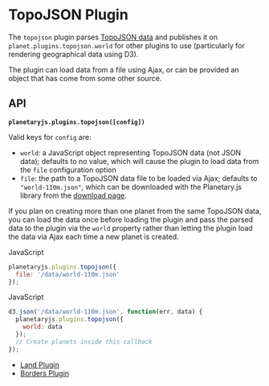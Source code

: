 TopoJSON Plugin
===============

The `topojson` plugin parses [TopoJSON data](https://github.com/mbostock/topojson) and publishes it on `planet.plugins.topojson.world` for other plugins to use (particularly for rendering geographical data using D3).

The plugin can load data from a file using Ajax, or can be provided an object that has come from some other source.

API
---

**`planetaryjs.plugins.topojson([config])`**

Valid keys for `config` are:

* `world`: a JavaScript object representing TopoJSON data (not JSON data); defaults to no value, which will cause the plugin to load data from the `file` configuration option
* `file`: the path to a TopoJSON data file to be loaded via Ajax; defaults to `"world-110m.json"`, which can be downloaded with the Planetary.js library from the [download page](/download/).

If you plan on creating more than one planet from the same TopoJSON data, you can load the data once before loading the plugin and pass the parsed data to the plugin via the `world` property rather than letting the plugin load the data via Ajax each time a new planet is created.

<div class='ui raise segment'>
<div class='ui red ribbon label'>JavaScript</div>

```javascript
planetaryjs.plugins.topojson({
  file: '/data/world-110m.json'
});
```
</div>

<div class='ui raise segment'>
<div class='ui red ribbon label'>JavaScript</div>

```javascript
d3.json('/data/world-110m.json', function(err, data) {
  planetaryjs.plugins.topojson({
    world: data
  });
  // Create planets inside this callback
});
```
</div>

* [Land Plugin](/documentation/builtin_land.html)
* [Borders Plugin](/documentation/builtin_borders.html)

